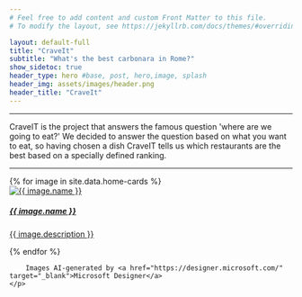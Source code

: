```yaml
---
# Feel free to add content and custom Front Matter to this file.
# To modify the layout, see https://jekyllrb.com/docs/themes/#overriding-theme-defaults

layout: default-full
title: "CraveIt"
subtitle: "What's the best carbonara in Rome?"
show_sidetoc: true
header_type: hero #base, post, hero,image, splash
header_img: assets/images/header.png
header_title: "CraveIt"
---
```


<div class="container py-3">
    <div class="row">
        <div class="col-md-3 col-md-offset-3">
        </div>
        <div class="col-md-6">
            <hr>
            <p>CraveIT is the project that answers the famous question 'where are we going to eat?'
We decided to answer the question based on what you want to eat, so having chosen a dish CraveIT tells us which restaurants are the best based on a specially defined ranking.</p>
            <hr>
        </div>
    </div>
</div>

<div class="row pb-5">
    <div class="col-md-12 col-sm-12">
        <div id="home-cards" class="card-container">
            {% for image in site.data.home-cards %}
            <div class="card" style="width: 18rem;">
                    <a href="{{site.baseurl}}{{ image.path}}">
                    <div class="card-img"  ><img src="{{site.baseurl}}{{ image.url}}" class="card-img-top" alt="{{ image.name }}">
                    </div>
                    <div class="card-body">
                        <h5 class="card-title">{{ image.name }}</h5>
                        <p class="card-text">{{ image.description }}</p>
                    </div>
                    </a>    
            </div>
            {% endfor %}
        </div>
    </div>
</div>


<style>
        .footer-text {
            font-size: 0.8em; /* Smaller font size */
            text-align: right; /* Align text to the right */
        }
</style>
<body>
    <p class="footer-text">

        Images AI-generated by <a href="https://designer.microsoft.com/" target="_blank">Microsoft Designer</a>
    </p>
</body>


